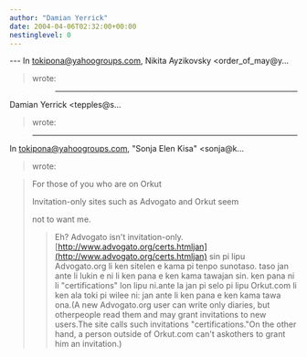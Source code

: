 ```yaml
---
author: "Damian Yerrick"
date: 2004-04-06T02:32:00+00:00
nestinglevel: 0
---
```

\---
 In [tokipona@yahoogroups.com](mailto://tokipona@yahoogroups.com), Nikita Ayzikovsky <order\_of\_may@y...
>wrote:

>> ---
 Damian Yerrick <tepples@s...
> wrote:

> 
> ---
 In [tokipona@yahoogroups.com](mailto://tokipona@yahoogroups.com), "Sonja Elen Kisa" <sonja@k...
> wrote:

> 
> 
> For those of you who are on Orkut
> 
>> 
> Invitation-only sites such as Advogato and Orkut seem
> 
> not to want me.
>> Eh? Advogato isn't invitation-only.[http://www.advogato.org/certs.htmljan](http://www.advogato.org/certs.htmljan) sin pi lipu Advogato.org li ken sitelen e kama pi tenpo sunotaso. taso jan ante li lukin e ni li ken pana e ken kama tawajan sin. ken pana ni li "certifications" lon lipu ni.ante la jan pi selo pi lipu Orkut.com li ken ala toki pi wilee ni: jan ante li ken pana e ken kama tawa ona.(A new Advogato.org user can write only diaries, but otherpeople read them and may grant invitations to new users.The site calls such invitations "certifications."On the other hand, a person outside of Orkut.com can't askothers to grant him an invitation.)